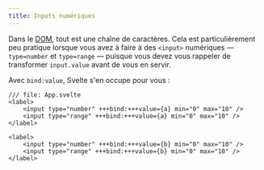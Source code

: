 ```yaml
---
title: Inputs numériques
---
```


Dans le <span class="vo">[DOM](PUBLIC_SVELTE_SITE_URL/docs/web#dom)</span>, tout est une chaîne de caractères. Cela est particulièrement peu pratique lorsque vous avez à faire à des `<input>` numériques — `type=number` et `type=range` — puisque vous devez vous rappeler de transformer `input.value` avant de vous en servir.

Avec `bind:value`, Svelte s'en occupe pour vous :

```svelte
/// file: App.svelte
<label>
	<input type="number" +++bind:+++value={a} min="0" max="10" />
	<input type="range" +++bind:+++value={a} min="0" max="10" />
</label>

<label>
	<input type="number" +++bind:+++value={b} min="0" max="10" />
	<input type="range" +++bind:+++value={b} min="0" max="10" />
</label>
```
